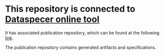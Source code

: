 # This repository is connected to [Dataspecer online tool](https://localhost:5174)

It has associated publication repository, which can be found at the following [link](https://github.com/RadStr-bot/672a338f-5d3a-4a4b-ba67-f827189be8c2-publication-repo).

The publication repository contains generated artifacts and specifications.